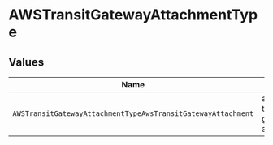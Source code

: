 # AWSTransitGatewayAttachmentType


## Values

| Name                                                         | Value                                                        |
| ------------------------------------------------------------ | ------------------------------------------------------------ |
| `AWSTransitGatewayAttachmentTypeAwsTransitGatewayAttachment` | aws-transit-gateway-attachment                               |